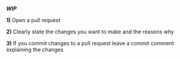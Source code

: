 ***WIP***

**1)** Open a pull request

**2)** Clearly state the changes you want to make and the reasons why

**3)** If you commit changes to a pull request leave a commit comment explaining the changes
